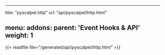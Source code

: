 
---
title: "pyscalpel.http"
url: "api/pyscalpel/http.html"

menu:
    addons:
        parent: 'Event Hooks & API'
        weight: 1
---

{{< readfile file="/generated/api/pyscalpel/http.html" >}}
